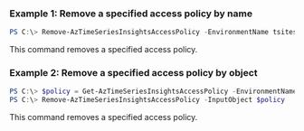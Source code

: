 ### Example 1: Remove a specified access policy by name
```powershell
PS C:\> Remove-AzTimeSeriesInsightsAccessPolicy -EnvironmentName tsitest001 -Name policy001 -ResourceGroupName testgroup

```

This command removes a specified access policy.

### Example 2: Remove a specified access policy by object
```powershell
PS C:\> $policy = Get-AzTimeSeriesInsightsAccessPolicy -EnvironmentName tsitest001 -Name policy001 -ResourceGroupName testgroup
PS C:\> Remove-AzTimeSeriesInsightsAccessPolicy -InputObject $policy

```

This command removes a specified access policy.


